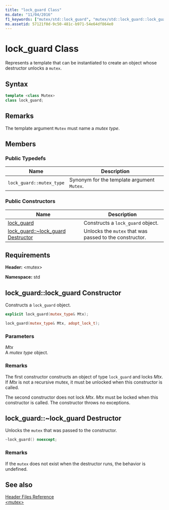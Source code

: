 ```yaml
---
title: "lock_guard Class"
ms.date: "11/04/2016"
f1_keywords: ["mutex/std::lock_guard", "mutex/std::lock_guard::lock_guard"]
ms.assetid: 57121f0d-9c50-481c-b971-54e64df864e0
---
```

# lock_guard Class

Represents a template that can be instantiated to create an object whose destructor unlocks a `mutex`.

## Syntax

```cpp
template <class Mutex>
class lock_guard;
```

## Remarks

The template argument `Mutex` must name a *mutex type*.

## Members

### Public Typedefs

|Name|Description|
|----------|-----------------|
|`lock_guard::mutex_type`|Synonym for the template argument `Mutex`.|

### Public Constructors

|Name|Description|
|----------|-----------------|
|[lock_guard](#lock_guard)|Constructs a `lock_guard` object.|
|[lock_guard::~lock_guard Destructor](#dtorlock_guard_destructor)|Unlocks the `mutex` that was passed to the constructor.|

## Requirements

**Header:** \<mutex>

**Namespace:** std

## <a name="lock_guard"></a>  lock_guard::lock_guard Constructor

Constructs a `lock_guard` object.

```cpp
explicit lock_guard(mutex_type& Mtx);

lock_guard(mutex_type& Mtx, adopt_lock_t);
```

### Parameters

*Mtx*\
A *mutex type* object.

### Remarks

The first constructor constructs an object of type `lock_guard` and locks *Mtx*. If *Mtx* is not a recursive mutex, it must be unlocked when this constructor is called.

The second constructor does not lock *Mtx*. *Mtx* must be locked when this constructor is called. The constructor throws no exceptions.

## <a name="dtorlock_guard_destructor"></a>  lock_guard::~lock_guard Destructor

Unlocks the `mutex` that was passed to the constructor.

```cpp
~lock_guard() noexcept;
```

### Remarks

If the `mutex` does not exist when the destructor runs, the behavior is undefined.

## See also

[Header Files Reference](../standard-library/cpp-standard-library-header-files.md)\
[\<mutex>](../standard-library/mutex.md)
